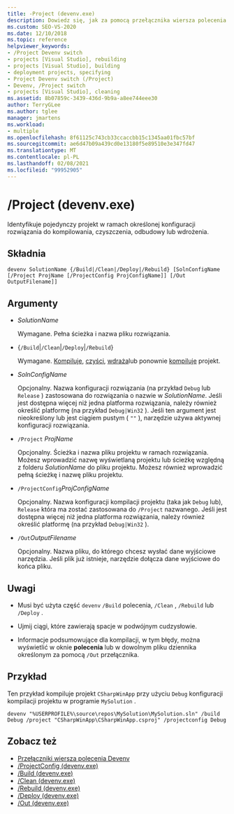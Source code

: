 ```yaml
---
title: -Project (devenv.exe)
description: Dowiedz się, jak za pomocą przełącznika wiersza polecenia programu Project devenv identyfikować pojedynczy projekt w ramach określonej konfiguracji rozwiązania do kompilowania, czyszczenia, odbudowywania lub wdrażania projektu.
ms.custom: SEO-VS-2020
ms.date: 12/10/2018
ms.topic: reference
helpviewer_keywords:
- /Project Devenv switch
- projects [Visual Studio], rebuilding
- projects [Visual Studio], building
- deployment projects, specifying
- Project Devenv switch (/Project)
- Devenv, /Project switch
- projects [Visual Studio], cleaning
ms.assetid: 8b07859c-3439-436d-9b9a-a8ee744eee30
author: TerryGLee
ms.author: tglee
manager: jmartens
ms.workload:
- multiple
ms.openlocfilehash: 8f61125c743cb33ccaccbb15c1345aa01fbc57bf
ms.sourcegitcommit: ae6d47b09a439cd0e13180f5e89510e3e347fd47
ms.translationtype: MT
ms.contentlocale: pl-PL
ms.lasthandoff: 02/08/2021
ms.locfileid: "99952905"
---
```

# <a name="project-devenvexe"></a>/Project (devenv.exe)

Identyfikuje pojedynczy projekt w ramach określonej konfiguracji rozwiązania do kompilowania, czyszczenia, odbudowy lub wdrożenia.

## <a name="syntax"></a>Składnia

```shell
devenv SolutionName {/Build|/Clean|/Deploy|/Rebuild} [SolnConfigName [/Project ProjName [/ProjectConfig ProjConfigName]] [/Out OutputFilename]]
```

## <a name="arguments"></a>Argumenty

- *SolutionName*

  Wymagane. Pełna ścieżka i nazwa pliku rozwiązania.

- {`/Build`|`/Clean`|`/Deploy`|`/Rebuild`}

  Wymagane. [Kompiluje](build-devenv-exe.md), [czyści](clean-devenv-exe.md), [wdraża](deploy-devenv-exe.md)lub ponownie [kompiluje](rebuild-devenv-exe.md) projekt.

- *SolnConfigName*

  Opcjonalny. Nazwa konfiguracji rozwiązania (na przykład `Debug` lub `Release` ) zastosowana do rozwiązania o nazwie w *SolutionName*. Jeśli jest dostępna więcej niż jedna platforma rozwiązania, należy również określić platformę (na przykład `Debug|Win32` ). Jeśli ten argument jest nieokreślony lub jest ciągiem pustym ( `""` ), narzędzie używa aktywnej konfiguracji rozwiązania.

- `/Project` *ProjName*

  Opcjonalny. Ścieżka i nazwa pliku projektu w ramach rozwiązania. Możesz wprowadzić nazwę wyświetlaną projektu lub ścieżkę względną z folderu *SolutionName* do pliku projektu. Możesz również wprowadzić pełną ścieżkę i nazwę pliku projektu.

- `/ProjectConfig`*ProjConfigName*

  Opcjonalny. Nazwa konfiguracji kompilacji projektu (taka jak `Debug` lub), `Release` która ma zostać zastosowana do `/Project` nazwanego. Jeśli jest dostępna więcej niż jedna platforma rozwiązania, należy również określić platformę (na przykład `Debug|Win32` ).

- `/Out`*OutputFilename*

  Opcjonalny. Nazwa pliku, do którego chcesz wysłać dane wyjściowe narzędzia. Jeśli plik już istnieje, narzędzie dołącza dane wyjściowe do końca pliku.

## <a name="remarks"></a>Uwagi

- Musi być użyta część `devenv` `/Build` polecenia, `/Clean` , `/Rebuild` lub `/Deploy` .

- Ujmij ciągi, które zawierają spacje w podwójnym cudzysłowie.

- Informacje podsumowujące dla kompilacji, w tym błędy, można wyświetlić w oknie **polecenia** lub w dowolnym pliku dziennika określonym za pomocą `/Out` przełącznika.

## <a name="example"></a>Przykład

Ten przykład kompiluje projekt `CSharpWinApp` przy użyciu `Debug` konfiguracji kompilacji projektu w programie `MySolution` .

```shell
devenv "%USERPROFILE%\source\repos\MySolution\MySolution.sln" /build Debug /project "CSharpWinApp\CSharpWinApp.csproj" /projectconfig Debug
```

## <a name="see-also"></a>Zobacz też

- [Przełączniki wiersza polecenia Devenv](../../ide/reference/devenv-command-line-switches.md)
- [/ProjectConfig (devenv.exe)](../../ide/reference/projectconfig-devenv-exe.md)
- [/Build (devenv.exe)](../../ide/reference/build-devenv-exe.md)
- [/Clean (devenv.exe)](../../ide/reference/clean-devenv-exe.md)
- [/Rebuild (devenv.exe)](../../ide/reference/rebuild-devenv-exe.md)
- [/Deploy (devenv.exe)](../../ide/reference/deploy-devenv-exe.md)
- [/Out (devenv.exe)](../../ide/reference/out-devenv-exe.md)
